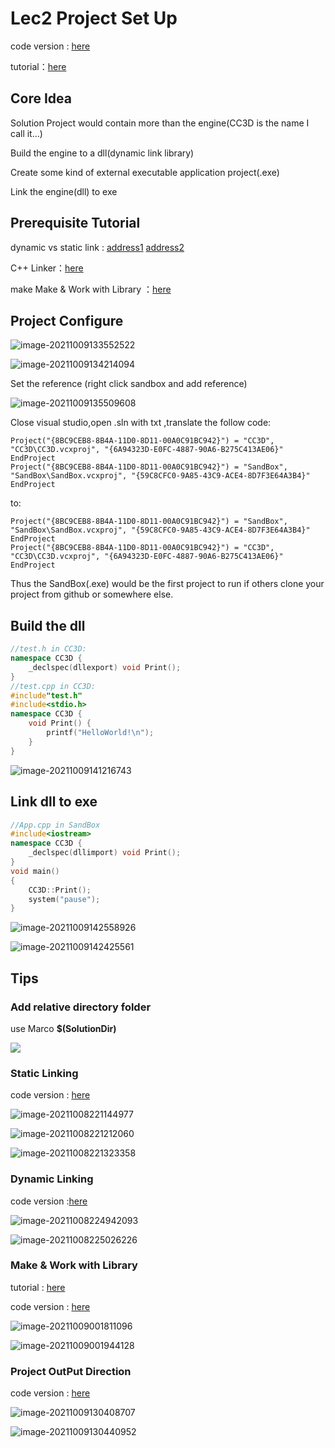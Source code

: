 # Lec2 Project Set Up

code version : [here](https://github.com/Graphic-researcher/Crosa-Conty-3D/tree/a8896b16e1ae112cb5c7c94298b4e997569188f2/HTC/Project/Crosa-Conty-3D/Crosa-Conty-3D)

tutorial：[here](https://www.youtube.com/watch?v=KG8cAGvn9d4&list=PLlrATfBNZ98dC-V-N3m0Go4deliWHPFwT&index=5)

## Core Idea

Solution Project would contain more than the engine(CC3D is the name I call it...)

Build the engine to a dll(dynamic link library)

Create some kind of external executable application project(.exe)

Link the engine(dll) to exe

## Prerequisite Tutorial

dynamic vs static link : [address1](https://www.youtube.com/watch?v=or1dAmUO8k0) [address2](https://www.youtube.com/watch?v=pLy69V2F_8M)

 C++ Linker：[here](https://www.youtube.com/watch?v=H4s55GgAg0I)

make Make & Work with Library ：[here](https://www.youtube.com/watch?v=Wt4dxDNmDA8)

## Project Configure

![image-20211009133552522](https://i.loli.net/2021/10/09/xNGmUPAnSr6fKhV.png)

![image-20211009134214094](https://i.loli.net/2021/10/09/fernlLdvmS6Iaw1.png)

Set the reference (right click sandbox and add reference)

![image-20211009135509608](https://i.loli.net/2021/10/09/BGFRXVJ8gIoPpni.png)

Close visual studio,open .sln with txt ,translate the follow code:

```shell
Project("{8BC9CEB8-8B4A-11D0-8D11-00A0C91BC942}") = "CC3D", "CC3D\CC3D.vcxproj", "{6A94323D-E0FC-4887-90A6-B275C413AE06}"
EndProject
Project("{8BC9CEB8-8B4A-11D0-8D11-00A0C91BC942}") = "SandBox", "SandBox\SandBox.vcxproj", "{59C8CFC0-9A85-43C9-ACE4-8D7F3E64A3B4}"
EndProject
```

to:

```shell
Project("{8BC9CEB8-8B4A-11D0-8D11-00A0C91BC942}") = "SandBox", "SandBox\SandBox.vcxproj", "{59C8CFC0-9A85-43C9-ACE4-8D7F3E64A3B4}"
EndProject
Project("{8BC9CEB8-8B4A-11D0-8D11-00A0C91BC942}") = "CC3D", "CC3D\CC3D.vcxproj", "{6A94323D-E0FC-4887-90A6-B275C413AE06}"
EndProject
```

Thus the SandBox(.exe) would be the first project to run if others clone your project from github or somewhere else.

## Build the dll

```c++
//test.h in CC3D:
namespace CC3D {
	_declspec(dllexport) void Print();
}
//test.cpp in CC3D:
#include"test.h"
#include<stdio.h>
namespace CC3D {
	void Print() {
		printf("HelloWorld!\n");
	}
}
```

![image-20211009141216743](https://i.loli.net/2021/10/09/TV6ZuiqbLgwOxe7.png)

## Link dll to exe

```cpp
//App.cpp in SandBox
#include<iostream>
namespace CC3D {
	_declspec(dllimport) void Print();
}
void main()
{
	CC3D::Print();
	system("pause");
}
```

![image-20211009142558926](https://i.loli.net/2021/10/09/QDF6ENJuZiPVWg5.png)

![image-20211009142425561](https://i.loli.net/2021/10/09/s61ai8oUuz59Y4k.png)

## Tips

### Add relative directory folder

use Marco **$(SolutionDir)**

![](https://i.loli.net/2021/10/08/DG5dYLAOXTKNfPg.png)

### Static Linking

code version : [here](https://github.com/Graphic-researcher/Crosa-Conty-3D/tree/43ef369549fd59bc0643af47de6bc2f7130615dd/HTC/Project/CC3D)

![image-20211008221144977](https://i.loli.net/2021/10/08/xECiXTfuAba6zBp.png)

![image-20211008221212060](https://i.loli.net/2021/10/08/pjyt9cxPh3l5fDb.png)

![image-20211008221323358](https://i.loli.net/2021/10/08/wcXeimHf4Dx8g1E.png)

### Dynamic Linking

code version :[here](https://github.com/Graphic-researcher/Crosa-Conty-3D/tree/461d56a91c014d53425d9a779e4652fedf549e8e/HTC/Project/CC3D)

![image-20211008224942093](https://i.loli.net/2021/10/08/hN2GngBi6lYZ4IJ.png)

![image-20211008225026226](https://i.loli.net/2021/10/08/kqx2Cev96uGSEHs.png)

### Make & Work with Library

tutorial : [here](https://www.youtube.com/watch?v=Wt4dxDNmDA8)

code version : [here](https://github.com/Graphic-researcher/Crosa-Conty-3D/tree/a1179996c82a1ed9a2d206817a9f15f2076d468e/HTC/Project/CC3D)

![image-20211009001811096](https://i.loli.net/2021/10/09/9DcAgrZO5SGfh2V.png)

![image-20211009001944128](https://i.loli.net/2021/10/09/fZIgcFL42VvnwQu.png)

### Project OutPut Direction

code version : [here](https://github.com/Graphic-researcher/Crosa-Conty-3D/tree/d264d0ab682f16c152118fff939360f8b054ed07/HTC/Project/CC3D)

![image-20211009130408707](https://i.loli.net/2021/10/09/lA6G9HOW7PfedUD.png)

![image-20211009130440952](https://i.loli.net/2021/10/09/WBhC8V2IpZcY3Kr.png)

